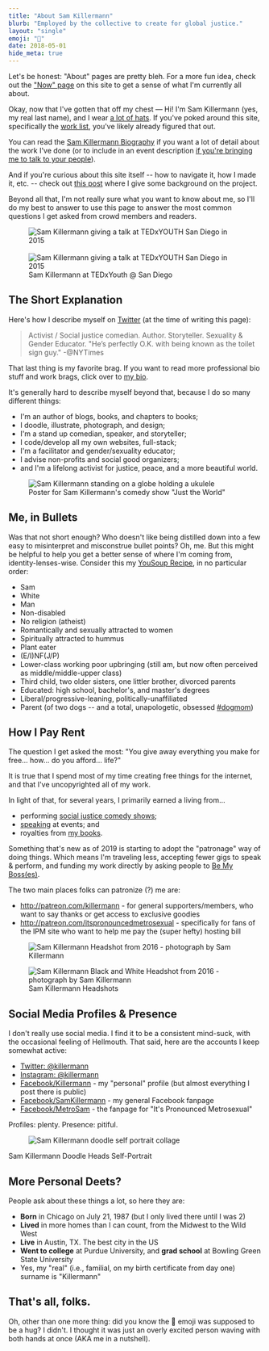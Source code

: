 ```yaml
---
title: "About Sam Killermann"
blurb: "Employed by the collective to create for global justice."
layout: "single"
emoji: "🤗"
date: 2018-05-01
hide_meta: true
---
```


Let's be honest: "About" pages are pretty bleh. For a more fun idea, check out the ["Now" page](../now/) on this site to get a sense of what I'm currently all about.

Okay, now that I've gotten that off my chest &mdash; Hi! I'm Sam Killermann (yes, my real last name), and I wear <a href="https://www.samuelkillermann.com/skills/" title="Sam Killermann Skills & Hats">a lot of hats</a>. If you've poked around this site, specifically the [work list](../work/), you've likely already figured that out.

You can read the [Sam Killermann Biography](https://www.samuelkillermann.com/bio) if you want a lot of detail about the work I've done (or to include in an event description [if you're bringing me to talk to your people](https://samtalkto.us)).

And if you're curious about this site itself -- how to navigate it, how I made it, etc. -- check out [this post](https://samuelkillermann.com/work/samuel-killermann-curriculum-vitae/) where I give some background on the project.

Beyond all that, I'm not really sure what you want to know about me, so I'll do my best to answer to use this page to answer the most common questions I get asked from crowd members and readers.

<figure class="work--sample edugraphic">
	<img title="Sam Killermann at TEDxYouth @ San Diego in 2015" alt="Sam Killermann giving a talk at TEDxYOUTH San Diego in 2015" src="/img/sam-killermann-ted-x-youth-behind.jpg" class="ultra-wide">
	<br/><br/>
	<img title="Sam Killermann at TEDxYOUTH San Diego in 2015" alt="Sam Killermann giving a talk at TEDxYOUTH San Diego in 2015" src="/img/sam-killermann-ted-x-youth-full-stage-view.jpg" class="ultra-wide">
	<figcaption>Sam Killermann at TEDxYouth @ San Diego</figcaption>
</figure>

## The Short Explanation

Here's how I describe myself on [Twitter](http://twitter.com/killermann) (at the time of writing this page):

> Activist / Social justice comedian. Author. Storyteller. Sexuality & Gender Educator. "He’s perfectly O.K. with being known as the toilet sign guy." -@NYTimes

That last thing is my favorite brag. If you want to read more professional bio stuff and work brags, click over to [my bio](../bio).

It's generally hard to describe myself beyond that, because I do so many different things:

- I'm an author of blogs, books, and chapters to books;
- I doodle, illustrate, photograph, and design;
- I'm a stand up comedian, speaker, and storyteller;
- I code/develop all my own websites, full-stack;
- I'm a facilitator and gender/sexuality educator;
- I advise non-profits and social good organizers;
- and I'm a lifelong activist for justice, peace, and a more beautiful world.

<figure class="work--sample edugraphic">
	<img title="Poster for Sam Killermann's comedy show Just the World" alt="Sam Killermann standing on a globe holding a ukulele" src="/img/Sam-Killermann-Just-the-World-Poster-1400.jpg" class="full-width">
	<figcaption>Poster for Sam Killermann's comedy show "Just the World"</figcaption>
</figure>

## Me, in Bullets
Was that not short enough? Who doesn't like being distilled down into a few easy to misinterpret and misconstrue bullet points? Oh, me. But this might be helpful to help you get a better sense of where I'm coming from, identity-lenses-wise. Consider this my <a href="https://samuelkillermann.com/work/you-soup/">YouSoup Recipe</a>, in no particular order:

- Sam
- White
- Man
- Non-disabled
- No religion (atheist)
- Romantically and sexually attracted to women
- Spiritually attracted to hummus
- Plant eater
- (E/I)NF(J/P)
- Lower-class working poor upbringing (still am, but now often perceived as middle/middle-upper class)
- Third child, two older sisters, one littler brother, divorced parents
- Educated: high school, bachelor's, and master's degrees
- Liberal/progressive-leaning, politically-unaffiliated
- Parent (of two dogs -- and a total, unapologetic, obsessed <a href="https://www.instagram.com/p/BkgEtu2no8W/?taken-by=killermann" title="My puppies on instagram">#dogmom</a>)


## How I Pay Rent

The question I get asked the most: "You give away everything you make for free... how... do you afford... life?"

It is true that I spend most of my time creating free things for the internet, and that I've uncopyrighted all of my work.

In light of that, for several years, I primarily earned a living from...

- performing [social justice comedy shows](http://itspronouncedmetrosexual.com/campus-programs/);
- [speaking](http://samtalkto.us) at events; and
- royalties from [my books](https://www.amazon.com/Sam-Killermann/e/B00F9CIDGM).

Something that's new as of 2019 is starting to adopt the "patronage" way of doing things. Which means I'm traveling less, accepting fewer gigs to speak & perform, and funding my work directly by asking people to [Be My Boss(es)](https://bemyboss.es).

The two main places folks can patronize (?) me are:

- http://patreon.com/killermann - for general supporters/members, who want to say thanks or get access to exclusive goodies
- http://patreon.com/itspronouncedmetrosexual - specifically for fans of the IPM site who want to help me pay the (super hefty) hosting bill

<figure class="work--sample edugraphic">
<img title="Sam Killermann Headshot from 2016 - photograph by Sam Killermann" alt="Sam Killermann Headshot from 2016 - photograph by Sam Killermann" src="/img/sam-killermann-2016-headshot-1200.jpg" class="ultra-wide"></figure>
<figure class="work--sample edugraphic"><img title="Sam Killermann Black and White Headshot from 2016 - photograph by Sam Killermann" alt="Sam Killermann Black and White Headshot from 2016 - photograph by Sam Killermann" src="/img/sam-killermann-2016-headshot-bw-1200.jpg" class="ultra-wide">
<figcaption>Sam Killermann Headshots</figcaption>
</figure>

## Social Media Profiles &amp; Presence

I don't really use social media. I find it to be a consistent mind-suck, with the occasional feeling of Hellmouth. That said, here are the accounts I keep somewhat active:

- [Twitter: @killermann](http://twitter.com/killermann)
- [Instagram: @killermann](http://instagram.com/killermann)
- [Facebook/Killermann](http://facebook.com/killermann) - my "personal" profile (but almost everything I post there is public)
- [Facebook/SamKillermann](http://facebook.com/samkillermann) - my general Facebook fanpage
- [Facebook/MetroSam](http://facebook.com/metrosam) - the fanpage for "It's Pronounced Metrosexual"

Profiles: plenty. Presence: pitiful.

<figure class="work--sample edugraphic">
<img title="Sam Killermann Doodle Heads Self-Portrait" alt="Sam Killermann doodle self portrait collage" src="/img/sam-killermann-doodle-heads-tile-1200.jpg" class="ultra-wide"></figure>
<figcaption>Sam Killermann Doodle Heads Self-Portrait</figcaption>
</figure>

## More Personal Deets?

People ask about these things a lot, so here they are:

- **Born** in Chicago on July 21, 1987 (but I only lived there until I was 2)
- **Lived** in more homes than I can count, from the Midwest to the Wild West
- **Live** in Austin, TX. The best city in the US
- **Went to college** at Purdue University, and **grad school** at Bowling Green State University
- Yes, my "real" (i.e., familial, on my birth certificate from day one) surname is "Killermann"

## That's all, folks.

Oh, other than one more thing: did you know the 🤗 emoji was supposed to be a hug? I didn't. I thought it was just an overly excited person waving with both hands at once (AKA me in a nutshell).
